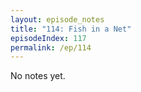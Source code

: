 ```yaml
---
layout: episode_notes
title: "114: Fish in a Net"
episodeIndex: 117
permalink: /ep/114
---
```

No notes yet.
